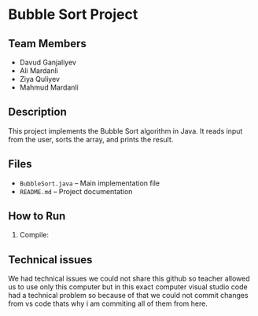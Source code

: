 # Bubble Sort Project
 
##  Team Members
- Davud Ganjaliyev
- Ali Mardanli
- Ziya Quliyev
- Mahmud Mardanli
 
##  Description
This project implements the Bubble Sort algorithm in Java. It reads input from the user, sorts the array, and prints the result.
 
##  Files
- `BubbleSort.java` – Main implementation file
- `README.md` – Project documentation
 
##  How to Run
1. Compile:

##  Technical issues

We had technical issues we could not share this github so teacher allowed us to use only this computer but in this exact computer visual studio code had a technical problem so because of that we could not commit changes from vs code thats why i am commiting all of them from here.

